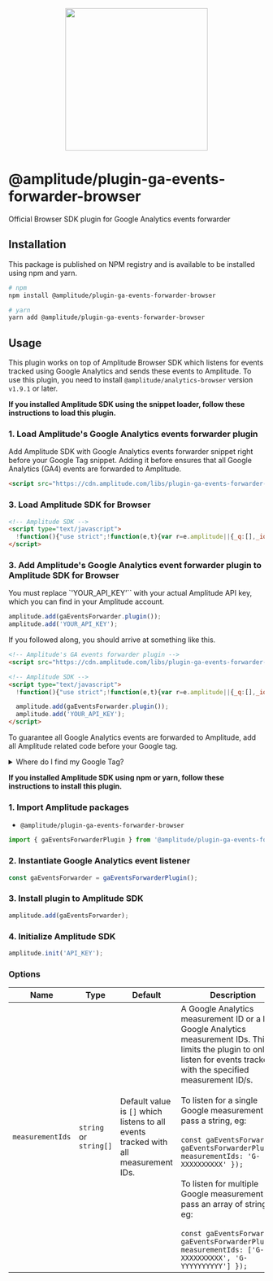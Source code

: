 <p align="center">
  <a href="https://amplitude.com" target="_blank" align="center">
    <img src="https://static.amplitude.com/lightning/46c85bfd91905de8047f1ee65c7c93d6fa9ee6ea/static/media/amplitude-logo-with-text.4fb9e463.svg" width="280">
  </a>
  <br />
</p>

# @amplitude/plugin-ga-events-forwarder-browser

Official Browser SDK plugin for Google Analytics events forwarder

## Installation

This package is published on NPM registry and is available to be installed using npm and yarn.

```sh
# npm
npm install @amplitude/plugin-ga-events-forwarder-browser

# yarn
yarn add @amplitude/plugin-ga-events-forwarder-browser
```

## Usage

This plugin works on top of Amplitude Browser SDK which listens for events tracked using Google Analytics and sends these events to Amplitude. To use this plugin, you need to install `@amplitude/analytics-browser` version `v1.9.1` or later.

**If you installed Amplitude SDK using the snippet loader, follow these instructions to load this plugin.**

### 1. Load Amplitude's Google Analytics events forwarder plugin

Add Amplitude SDK with Google Analytics events forwarder snippet right before your Google Tag snippet. Adding it before ensures that all Google Analytics (GA4) events are forwarded to Amplitude.

```html
<script src="https://cdn.amplitude.com/libs/plugin-ga-events-forwarder-browser-0.2.0-min.js.gz"></script>
```

### 3. Load Amplitude SDK for Browser

```html
<!-- Amplitude SDK -->
<script type="text/javascript">
  !function(){"use strict";!function(e,t){var r=e.amplitude||{_q:[],_iq:{}};if(r.invoked)e.console&&console.error&&console.error("Amplitude snippet has been loaded.");else{var n=function(e,t){e.prototype[t]=function(){return this._q.push({name:t,args:Array.prototype.slice.call(arguments,0)}),this}},s=function(e,t,r){return function(n){e._q.push({name:t,args:Array.prototype.slice.call(r,0),resolve:n})}},o=function(e,t,r){e[t]=function(){if(r)return{promise:new Promise(s(e,t,Array.prototype.slice.call(arguments)))}}},i=function(e){for(var t=0;t<m.length;t++)o(e,m[t],!1);for(var r=0;r<y.length;r++)o(e,y[r],!0)};r.invoked=!0;var a=t.createElement("script");a.type="text/javascript",a.crossOrigin="anonymous",a.src="https://cdn.amplitude.com/libs/plugin-ga-events-forwarder-browser-0.2.0-min.js.gz",a.onload=function(){e.gaEventsForwarder&&e.gaEventsForwarder.plugin&&e.amplitude.add(e.gaEventsForwarder.plugin())};var c=t.createElement("script");c.type="text/javascript",c.integrity="sha384-HpnlFSsUOQTaqmMKb6/PqZKVOBEpRji3JNLr81x6XElQ4bkquzRyG/F8rY8IDMuw",c.crossOrigin="anonymous",c.async=!0,c.src="https://cdn.amplitude.com/libs/analytics-browser-2.2.1-min.js.gz",c.onload=function(){e.amplitude.runQueuedFunctions||console.log("[Amplitude] Error: could not load SDK")};var u=t.getElementsByTagName("script")[0];u.parentNode.insertBefore(a,u),u.parentNode.insertBefore(c,u);for(var p=function(){return this._q=[],this},d=["add","append","clearAll","prepend","set","setOnce","unset","preInsert","postInsert","remove","getUserProperties"],l=0;l<d.length;l++)n(p,d[l]);r.Identify=p;for(var g=function(){return this._q=[],this},v=["getEventProperties","setProductId","setQuantity","setPrice","setRevenue","setRevenueType","setEventProperties"],f=0;f<v.length;f++)n(g,v[f]);r.Revenue=g;var m=["getDeviceId","setDeviceId","getSessionId","setSessionId","getUserId","setUserId","setOptOut","setTransport","reset","extendSession"],y=["init","add","remove","track","logEvent","identify","groupIdentify","setGroup","revenue","flush"];i(r),r.createInstance=function(e){return r._iq[e]={_q:[]},i(r._iq[e]),r._iq[e]},e.amplitude=r}}(window,document)}();
</script>
```

### 3. Add Amplitude's Google Analytics event forwarder plugin to Amplitude SDK for Browser

You must replace `'YOUR_API_KEY'`` with your actual Amplitude API key, which you can find in your Amplitude account.

```js
amplitude.add(gaEventsForwarder.plugin());
amplitude.add('YOUR_API_KEY');
```

If you followed along, you should arrive at something like this.

```html
<!-- Amplitude's GA events forwarder plugin -->
<script src="https://cdn.amplitude.com/libs/plugin-ga-events-forwarder-browser-0.2.0-min.js.gz"></script>

<!-- Amplitude SDK -->
<script type="text/javascript">
  !function(){"use strict";!function(e,t){var r=e.amplitude||{_q:[],_iq:{}};if(r.invoked)e.console&&console.error&&console.error("Amplitude snippet has been loaded.");else{var n=function(e,t){e.prototype[t]=function(){return this._q.push({name:t,args:Array.prototype.slice.call(arguments,0)}),this}},s=function(e,t,r){return function(n){e._q.push({name:t,args:Array.prototype.slice.call(r,0),resolve:n})}},o=function(e,t,r){e[t]=function(){if(r)return{promise:new Promise(s(e,t,Array.prototype.slice.call(arguments)))}}},i=function(e){for(var t=0;t<m.length;t++)o(e,m[t],!1);for(var r=0;r<y.length;r++)o(e,y[r],!0)};r.invoked=!0;var a=t.createElement("script");a.type="text/javascript",a.crossOrigin="anonymous",a.src="https://cdn.amplitude.com/libs/plugin-ga-events-forwarder-browser-0.2.0-min.js.gz",a.onload=function(){e.gaEventsForwarder&&e.gaEventsForwarder.plugin&&e.amplitude.add(e.gaEventsForwarder.plugin())};var c=t.createElement("script");c.type="text/javascript",c.integrity="sha384-HpnlFSsUOQTaqmMKb6/PqZKVOBEpRji3JNLr81x6XElQ4bkquzRyG/F8rY8IDMuw",c.crossOrigin="anonymous",c.async=!0,c.src="https://cdn.amplitude.com/libs/analytics-browser-2.2.1-min.js.gz",c.onload=function(){e.amplitude.runQueuedFunctions||console.log("[Amplitude] Error: could not load SDK")};var u=t.getElementsByTagName("script")[0];u.parentNode.insertBefore(a,u),u.parentNode.insertBefore(c,u);for(var p=function(){return this._q=[],this},d=["add","append","clearAll","prepend","set","setOnce","unset","preInsert","postInsert","remove","getUserProperties"],l=0;l<d.length;l++)n(p,d[l]);r.Identify=p;for(var g=function(){return this._q=[],this},v=["getEventProperties","setProductId","setQuantity","setPrice","setRevenue","setRevenueType","setEventProperties"],f=0;f<v.length;f++)n(g,v[f]);r.Revenue=g;var m=["getDeviceId","setDeviceId","getSessionId","setSessionId","getUserId","setUserId","setOptOut","setTransport","reset","extendSession"],y=["init","add","remove","track","logEvent","identify","groupIdentify","setGroup","revenue","flush"];i(r),r.createInstance=function(e){return r._iq[e]={_q:[]},i(r._iq[e]),r._iq[e]},e.amplitude=r}}(window,document)}();

  amplitude.add(gaEventsForwarder.plugin());
  amplitude.add('YOUR_API_KEY');
</script>
```

To guarantee all Google Analytics events are forwarded to Amplitude, add all Amplitude related code before your Google tag.

<details>
  <summary>Where do I find my Google Tag?</summary>

  Your Google Tag can be found in every page of your website, immediately after the element. The Google Tag for your account should look like the snippet below.

  ```html
  <!-- Google tag (gtag.js) -->
  <script async src="https://www.googletagmanager.com/gtag/js?id=G-XXXXXXXXXX"></script>
  <script>
    window.dataLayer = window.dataLayer || [];
    function gtag(){dataLayer.push(arguments);}
    gtag('js', new Date());
    gtag('config', 'G-XXXXXXXXXX');
  </script>
  ```
</details>

**If you installed Amplitude SDK using npm or yarn, follow these instructions to install this plugin.**

### 1. Import Amplitude packages

* `@amplitude/plugin-ga-events-forwarder-browser`

```typescript
import { gaEventsForwarderPlugin } from '@amplitude/plugin-ga-events-forwarder-browser';
```

### 2. Instantiate Google Analytics event listener

```typescript
const gaEventsForwarder = gaEventsForwarderPlugin();
```

### 3. Install plugin to Amplitude SDK

```typescript
amplitude.add(gaEventsForwarder);
```

### 4. Initialize Amplitude SDK

```typescript
amplitude.init('API_KEY');
```

### Options

|Name|Type|Default|Description|
|-|-|-|-|
|`measurementIds`|`string` or `string[]`|Default value is `[]` which listens to all events tracked with all measurement IDs.|A Google Analytics measurement ID or a list of Google Analytics measurement IDs. This limits the plugin to only listen for events tracked with the specified measurement ID/s.<br/><br/>To listen for a single Google measurement ID, pass a string, eg: <br/><br/>```const gaEventsForwarder = gaEventsForwarderPlugin({ measurementIds: 'G-XXXXXXXXXX' });```<br/><br/>To listen for multiple Google measurement IDs, pass an array of strings, eg: <br/><br/>````const gaEventsForwarder = gaEventsForwarderPlugin({ measurementIds: ['G-XXXXXXXXXX', 'G-YYYYYYYYYY'] });````|
